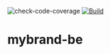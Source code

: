 ![check-code-coverage](https://img.shields.io/badge/code--coverage-87.74%25-green)
[![Build](https://github.com/YvetteNyibuka/mybrand-be/actions/workflows/node.ts.yml/badge.svg?branch=develop)](https://github.com/YvetteNyibuka/mybrand-be/actions/workflows/node.ts.yml)
 # mybrand-be 
